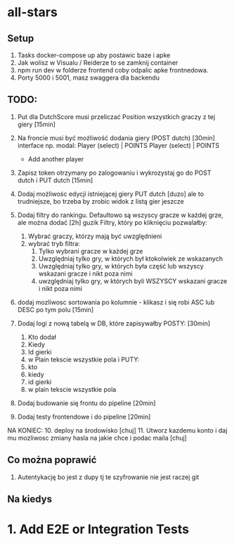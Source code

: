 # all-stars
## Setup
1. Tasks docker-compose up aby postawic baze i apke
2. Jak wolisz w Visualu / Reiderze to se zamknij container 
3. npm run dev w folderze frontend coby odpalic apke frontnedowa.
4. Porty 5000 i 5001, masz swaggera dla backendu

## TODO:
1. Put dla DutchScore musi przeliczać Position wszystkich graczy z tej giery [15min]
2. Na froncie musi być możliwość dodania giery (POST dutch) [30min]
    interface np. modal:
    Player (select) | POINTS
    Player (select) | POINTS
    + Add another player
3. Zapisz token otrzymany po zalogowaniu i wykrozystaj go do POST dutch i PUT dutch [15min]
4. Dodaj możliwośc edycji istniejącej giery PUT dutch [duzo]
    ale to trudniejsze, bo trzeba by zrobic widok z listą gier jeszcze
5. Dodaj filtry do rankingu. Defaultowo są wszyscy gracze w każdej grze, ale można dodać [2h]
    guzik Filtry, który po kliknięciu pozwalałby: 
    1. Wybrać graczy, którzy mają być uwzględnieni
    2. wybrać tryb filtra:
        1. Tylko wybrani gracze w każdej grze
        2. Uwzględniaj tylko gry, w których był ktokolwiek ze wskazanych
        3. Uwzględniaj tylko gry, w których była część lub wszyscy wskazani gracze i nikt poza nimi
        4. uwzględniaj tylko gry, w których byli WSZYSCY wskazani gracze i nikt poza nimi

6. dodaj mozliwosc sortowania po kolumnie - klikasz i się robi ASC lub DESC po tym polu [15min]
7. Dodaj logi z nową tabelą w DB, które zapisywałby POSTY: [30min]
    1. Kto dodał
    2. Kiedy
    3. Id gierki
    4. w Plain tekscie wszystkie pola
    i PUTY:
    1. kto
    2. kiedy
    3. id gierki 
    4. w plain tekscie wszystkie pola
8. Dodaj budowanie się frontu do pipeline [20min]
9. Dodaj testy frontendowe i do pipeline [20min]

NA KONIEC:
10. deploy na środowisko [chuj]
11. Utworz kazdemu konto i daj mu mozliwosc zmiany hasla na jakie chce i podac maila [chuj]  

## Co można poprawić
1. Autentykację bo jest z dupy tj te szyfrowanie nie jest raczej git

## Na kiedys
# 1. Add E2E or Integration Tests
